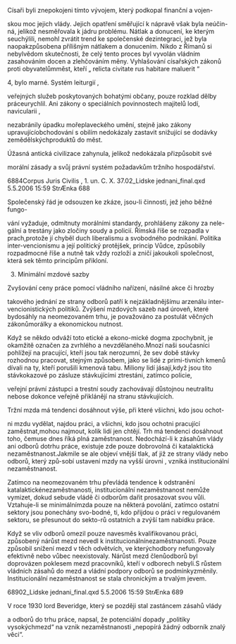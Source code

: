 
Císaři byli znepokojeni tímto vývojem, který podkopal finanční a vojen-

skou moc jejich vlády. Jejich opatření směřující k nápravě však byla neúčin-ná, jelikož nesměřovala k jádru problému. Nátlak a donucení, ke kterým seuchýlili, nemohl zvrátit trend ke společenské dezintegraci, jež byla naopakzpůsobena přílišným nátlakem a donucením. Nikdo z Římanů si nebylvědom skutečnosti, že celý tento proces byl vyvolán vládním zasahováním docen a zlehčováním měny. Vyhlašování císařských zákonů proti obyvatelůmměst, kteří „ relicta civitate rus habitare maluerit “

4, bylo marné. Systém leiturgií ,

veřejných služeb poskytovaných bohatými občany, pouze rozklad dělby práceurychlil. Ani zákony o speciálních povinnostech majitelů lodí, navicularii ,

nezabránily úpadku mořeplaveckého umění, stejně jako zákony upravujícíobchodování s obilím nedokázaly zastavit snižující se dodávky zemědělskýchproduktů do měst.

Úžasná antická civilizace zahynula, jelikož nedokázala přizpůsobit své

morální zásady a svůj právní systém požadavkům tržního hospodářství.

6884Corpus Juris Civilis , 1. un. C. X. 37.02_Lidske jednani_final.qxd 5.5.2006 15:59 StrÆnka 688

Společenský řád je odsouzen ke zkáze, jsou-li činnosti, jež jeho běžné fungo-

vání vyžaduje, odmítnuty morálními standardy, prohlášeny zákony za nele-gální a trestány jako zločiny soudy a policií. Římská říše se rozpadla v prach,protože jí chyběl duch liberalismu a svobodného podnikání. Politika inter-vencionismu a její politický protějšek, princip Vůdce, způsobily rozpadmocné říše a nutně tak vždy rozloží a zničí jakoukoli společnost, která sek těmto principům přikloní.

3. Minimální mzdové sazby

Zvyšování ceny práce pomocí vládního nařízení, násilné akce či hrozby

takového jednání ze strany odborů patří k nejzákladnějšímu arzenálu inter-vencionistických politiků. Zvýšení mzdových sazeb nad úroveň, které bydosáhly na neomezovaném trhu, je považováno za postulát věčných zákonůmorálky a ekonomickou nutnost.

Když se někdo odváží toto etické a ekono-mické dogma zpochybnit, je okamžitě označen za zvrhlého a nevzdělaného.Mnozí naši současníci pohlížejí na pracující, kteří jsou tak nerozumní, že sev době stávky rozhodnou pracovat, stejným způsobem, jako se lidé z primi-tivních kmenů dívali na ty, kteří porušili kmenová tabu. Miliony lidí jásají,když jsou tito stávkokazové po zásluze stávkujícími ztrestáni, zatímco policie,

veřejní právní zástupci a trestní soudy zachovávají důstojnou neutralitu nebose dokonce veřejně přiklánějí na stranu stávkujících.

Tržní mzda má tendenci dosáhnout výše, při které všichni, kdo jsou ochot-

ni mzdu vydělat, najdou práci, a všichni, kdo jsou ochotni pracující zaměstnat,mohou najmout, kolik lidí jen chtějí. Trh má tendenci dosáhnout toho, čemuse dnes říká plná zaměstnanost. Nedochází-li k zásahům vlády ani odborů dotrhu práce, existuje zde pouze dobrovolná či katalaktická nezaměstnanost.Jakmile se ale objeví vnější tlak, ať již ze strany vlády nebo odborů, který způ-sobí ustavení mzdy na vyšší úrovni , vzniká institucionální nezaměstnanost.

Zatímco na neomezovaném trhu převládá tendence k odstranění katalaktickénezaměstnanosti, institucionální nezaměstnanost nemůže vymizet, dokud sebude vládě či odborům dařit prosazovat svou vůli. Vztahuje-li se minimálnímzda pouze na některá povolání, zatímco ostatní sektory jsou ponechány svo-bodné, ti, kdo přijdou o práci v regulovaném sektoru, se přesunout do sekto-rů ostatních a zvýší tam nabídku práce.

Když se vliv odborů omezil pouze navesměs kvalifikovanou práci, způsobený nárůst mezd nevedl k institucionálnínezaměstnanosti. Pouze způsobil snížení mezd v těch odvětvích, ve kterýchodbory nefungovaly efektivně nebo vůbec neexistovaly. Nárůst mezd členůodborů byl doprovázen poklesem mezd pracovníků, kteří v odborech nebyli.S růstem vládních zásahů do mezd a vládní podpory odborů se podmínkyzměnily. Institucionální nezaměstnanost se stala chronickým a trvalým jevem.

68902_Lidske jednani_final.qxd 5.5.2006 15:59 StrÆnka 689

V roce 1930 lord Beveridge, který se později stal zastáncem zásahů vlády

a odborů do trhu práce, napsal, že potenciální dopady „politiky vysokýchmezd“ na vznik nezaměstnanosti „nepopírá žádný odborník znalý věci“.
